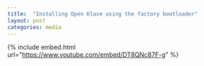 ```yaml
---
title:  "Installing Open Klave using the factory bootloader"
layout: post
categories: media
---
```


{% include embed.html url="https://www.youtube.com/embed/DT8QNc87F-g" %}
